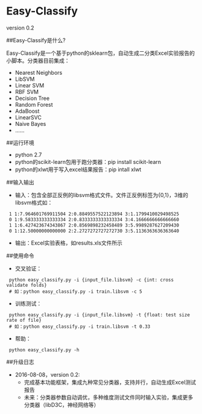 # Easy-Classify
version 0.2

##Easy-Classify是什么?

Easy-Classify是一个基于python的sklearn包，自动生成二分类Excel实验报告的小脚本。分类器目前集成：

* Nearest Neighbors
* LibSVM
* Linear SVM
* RBF SVM
* Decision Tree
* Random Forest
* AdaBoost
* LinearSVC
* Naive Bayes
* ......

##运行环境

* python 2.7
* python的scikit-learn包用于跑分类器：pip install scikit-learn
* python的xlwt用于写入excel结果报告：pip intall xlwt

##输入输出
 
 * 输入：包含全部正反例的libsvm格式文件。文件正反例标签为{0,1}，3维的libsvm格式如：
 
 ```txt
  1 1:7.964601769911504 2:0.8849557522123894 3:1.1799410029498525
  0 1:9.583333333333334 2:0.8333333333333334 3:4.1666666666666660
  1 1:6.427423674343867 2:0.8569898232458489 3:5.9989287627209430
  0 1:12.50000000000000 2:2.2727272727272730 3:5.1136363636363640
```
 * 输出：Excel实验表格，如results.xls文件所示
 
##使用命令

* 交叉验证：
 ```ssh
  python easy_classify.py -i {input_file.libsvm} -c {int: cross validate folds}
  # 如：python easy_classify.py -i train.libsvm -c 5
```

* 训练测试：
 ```ssh
  python easy_classify.py -i {input_file.libsvm} -t {float: test size rate of file}
  # 如：python easy_classify.py -i train.libsvm -t 0.33
```

* 帮助：
 ```ssh
  python easy_classify.py -h
```

##升级日志
 * 2016-08-08，version 0.2:
   * 完成基本功能框架，集成九种常见分类器，支持并行，自动生成Excel测试报告
   * 未来：分类器参数自动调优，多种维度测试文件同时输入实验，集成更多分类器（libD3C，神经网络等）
 
